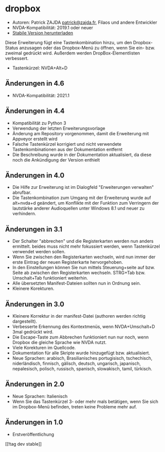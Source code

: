 # dropbox #

* Autoren: Patrick ZAJDA <patrick@zajda.fr>, Filaos und andere Entwickler
* NVDA-Kompatibilität: 2019.1 oder neuer
* [Stabile Version herunterladen][1]

Diese Erweiterung fügt eine Tastenkombination hinzu, um den Dropbox-Status
anzusagen oder das Dropbox-Menü zu öffnen, wenn Sie ein- bzw. zweimal
gedrückt wird.  Außerdem werden DropBox-Elementlisten verbessert.

* Tastenkürzel: NVDA+Alt+D


## Änderungen in 4.6 ##

* NVDA-Kompatibilität: 2021.1

## Änderungen in 4.4 ##

* Kompatibilität zu Python 3
* Verwendung der letzten Erweiterungsvorlage
* Änderung am Repository vorgenommen, damit die Erweiterung mit Appveyor
  erstellt wird
* Falsche Tastenkürzel korrigiert und nicht verwendete Tastenkombinationen
  aus der Dokumentation entfernt
* Die Beschreibung wurde in der Dokumentation aktualisiert, da diese noch
  die Ankündigung der Version enthielt

## Änderungen in 4.0 ##

* Die Hilfe zur Erweiterung ist im Dialogfeld \"Erweiterungen verwalten\"
  abrufbar.
* Die Tastenkombination zum Umgang mit der Erweiterung wurde auf alt+nvda+d
  geändert, um Konflikte mit der Funktion zum Verringern der lautstärke
  anderer Audioquellen unter Windows 8.1 und neuer zu verhindern.

## Änderungen in 3.1 ##

* Der Schalter "abbrechen" und die Registerkarten werden nun anders
  ermittelt. beides muss nicht mehr fokussiert werden, wenn Tastenkürzel
  verwendet werden sollen.
* Wenn Sie zwischen den Registerkarten wechseln, wird nun immer der erste
  Eintrag der neuen Registerkarte hervorgehoben.
* In den Einstellungen können Sie nun mittels Steuerung+seite auf bzw. Seite
  ab zwischen den Registerkarten wechseln. STRG+Tab bzw. Umschalt+Tab
  funktioniert weiterhin.
* Alle übersetzten Manifest-Dateien sollten nun in Ordnung sein.
* Kleinere Korekturen.

## Änderungen in 3.0 ##

* Kleinere Korrektur in der manifest-Datei (authoren werden richtig
  dargestellt).
* Verbesserte Erkennung des Kontextmenüs, wenn NVDA+Umschalt+D 3mal gedrückt
  wird.
* Die Escape-Taste zum Abbrechen  funktioniert nun nur noch, wenn Dropbox
  die gleiche Sprache wie NVDA nutzt.
* Viele Korekturen im Quellcode.
* Dokumentation für alle Skripte wurde hinzugefügt bzw. aktualisiert.
* Neue Sprachen: arabisch, Brasilianisches portugisisch, tschechisch,
  niderländisch, finnisch, gälisch, deutsch, ungarisch, japanisch,
  nepalesisch, polisch, russisch, spanisch, slowakisch, tamil, türkisch.

## Änderungen in 2.0 ##

* Neue Sprachen: Italienisch
* Wenn Sie das Tastenkürzel 3- oder mehr mals betätigen, wenn Sie sich im
  Dropbox-Menü befinden, treten keine Probleme mehr auf.

## Änderungen in 1.0 ##

* Erstveröffentlichung

[[!tag dev stable]]

[1]: https://github.com/ruifontes/dropbox/releases/download/2024.03.21/dropbox-2024.03.21.nvda-addon
